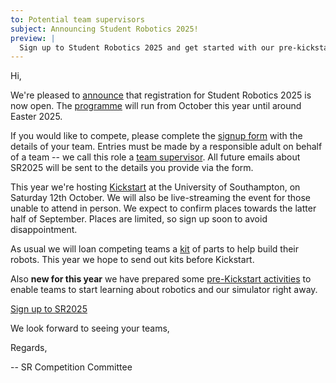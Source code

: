 ```yaml
---
to: Potential team supervisors
subject: Announcing Student Robotics 2025!
preview: |
  Sign up to Student Robotics 2025 and get started with our pre-kickstart activities!
---
```


Hi,

We're pleased to [announce][announcement] that registration for Student Robotics
2025 is now open. The [programme][programme-structure] will run from October
this year until around Easter 2025.

If you would like to compete, please complete the [signup form][signup-form]
with the details of your team. Entries must be made by a responsible adult on
behalf of a team -- we call this role a [team supervisor][team-supervisor]. All
future emails about SR2025 will be sent to the details you provide via the form.

This year we're hosting [Kickstart][kickstart] at the University of Southampton,
on Saturday 12th October. We will also be live-streaming the event for those
unable to attend in person. We expect to confirm places towards the latter half
of September. Places are limited, so sign up soon to avoid disappointment.

As usual we will loan competing teams a [kit][kit] of parts to help build their
robots. This year we hope to send out kits before Kickstart.

Also **new for this year** we have prepared some [pre-Kickstart activities][pre-kickstart-activities]
to enable teams to start learning about robotics and our simulator right away.

  [Sign up to SR2025][signup-form]

We look forward to seeing your teams,

Regards,

-- SR Competition Committee

[announcement]: https://studentrobotics.org/blog/2024-09-02-sr2025-registration-open/
[programme-structure]: https://studentrobotics.org/docs/robots_101/programme_structure
[signup-form]: https://docs.google.com/forms/d/e/1FAIpQLScaDRTIoGnSv4F9MXaxe8WXYWlj_4DLHTyv019a6pB2TntEyg/viewform
[team-supervisor]: https://studentrobotics.org/docs/robots_101/team_supervisor
[kickstart]: https://studentrobotics.org/events/sr2025/kickstart/
[kit]: https://studentrobotics.org/docs/kit/
[pre-kickstart-activities]: https://studentrobotics.org/docs/competitor_resources/pre_kickstart_activities
